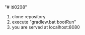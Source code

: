 "# iti0208" 
1) clone repository
2) execute "gradlew.bat bootRun"
3) you are served at localhost:8080